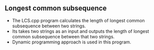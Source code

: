 ## Longest common subsequence
* The LCS.cpp program calculates the length of longest common subsequence between two strings.
* Its takes two strings as an input and outputs the length of longest common subsequence between that two strings.
* Dynamic programming approach is used in this program.
